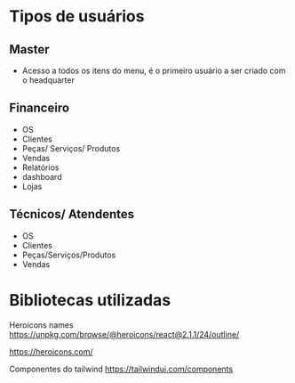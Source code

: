 
# Tipos de usuários

Master
- 

- Acesso a todos os itens do menu, é o primeiro usuário a ser criado com o headquarter

Financeiro
-

- OS
- Clientes
- Peças/ Serviços/ Produtos
- Vendas
- Relatórios
- dashboard
- Lojas

Técnicos/ Atendentes
-

- OS
- Clientes
- Peças/Serviços/Produtos
- Vendas

# Bibliotecas utilizadas

Heroicons names
https://unpkg.com/browse/@heroicons/react@2.1.1/24/outline/

https://heroicons.com/

Componentes do tailwind
https://tailwindui.com/components


